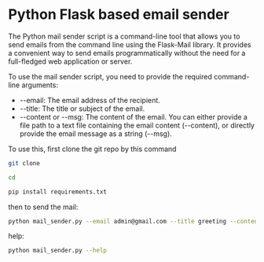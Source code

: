 # Python Flask based email sender

The Python mail sender script is a command-line tool that allows you to send emails from the command line using the Flask-Mail library. It provides a convenient way to send emails programmatically without the need for a full-fledged web application or server.

To use the mail sender script, you need to provide the required command-line arguments:

- --email: The email address of the recipient.
- --title: The title or subject of the email.
- --content or --msg: The content of the email. You can either provide a file path to a text file containing the email content (--content), or directly provide the email message as a string (--msg).

To use this, first clone the git repo by this command

```bash
git clone 

cd 

pip install requirements.txt
```
then to send the mail:
```bash
python mail_sender.py --email admin@gmail.com --title greeting --content content.txt
``` 

help:
```bash
python mail_sender.py --help
```